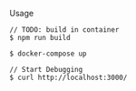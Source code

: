 Usage

```
// TODO: build in container
$ npm run build
```

```
$ docker-compose up
```

```
// Start Debugging
$ curl http://localhost:3000/
```
